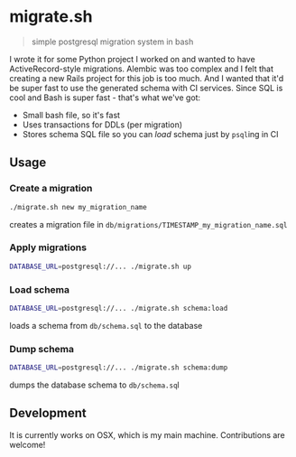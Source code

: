 # migrate.sh
> simple postgresql migration system in bash

I wrote it for some Python project I worked on and wanted to have ActiveRecord-style migrations.
Alembic was too complex and I felt that creating a new Rails project for this job is too much.
And I wanted that it'd be super fast to use the generated schema with CI services.
Since SQL is cool and Bash is super fast - that's what we've got:

* Small bash file, so it's fast
* Uses transactions for DDLs (per migration)
* Stores schema SQL file so you can _load_ schema just by `psql`ing in CI

## Usage

### Create a migration

```bash
./migrate.sh new my_migration_name
```

creates a migration file in `db/migrations/TIMESTAMP_my_migration_name.sql`

### Apply migrations

```bash
DATABASE_URL=postgresql://... ./migrate.sh up
```

### Load schema

```bash
DATABASE_URL=postgresql://... ./migrate.sh schema:load
```

loads a schema from `db/schema.sql` to the database

### Dump schema

```bash
DATABASE_URL=postgresql://... ./migrate.sh schema:dump
```

dumps the database schema to `db/schema.sq`l

## Development
It is currently works on OSX, which is my main machine.
Contributions are welcome!
